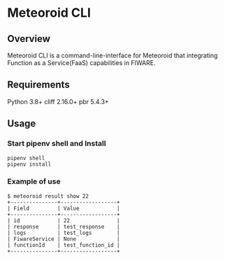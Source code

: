 # Meteoroid CLI

## Overview
Meteoroid CLI is a command-line-interface for Meteoroid that
integrating Function as a Service(FaaS) capabilities in FIWARE.

## Requirements
Python 3.8+
cliff  2.16.0+
pbr    5.4.3+


## Usage

### Start pipenv shell and Install

```
pipenv shell
pipenv install
```
### Example of use
```
$ meteoroid result show 22
+---------------+------------------+
| Field         | Value            |
+---------------+------------------+
| id            | 22               |
| response      | test_response    |
| logs          | test_logs        |
| FiwareService | None             |
| functionId    | test_function_id |
+---------------+------------------+
```
